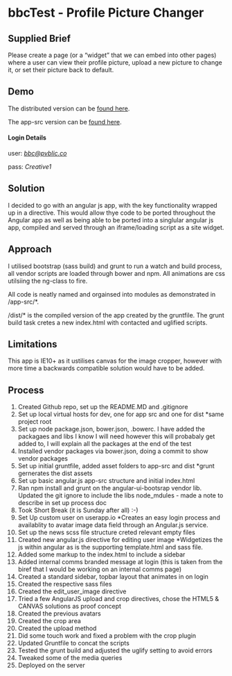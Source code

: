 bbcTest - Profile Picture Changer
=======
## Supplied Brief

Please create a page (or a “widget” that we can embed into other pages) where a user can view their profile picture, upload a new picture to change it, or set their picture back to default.

## Demo

The distributed version can be [found here](http://pvblic.co/sandbox/bbctest/dist/).

The app-src version can be [found here](http://pvblic.co/sandbox/bbctest/app-src/).

#### Login Details

user: *bbc@pvblic.co*

pass: *Creative1*


## Solution

I decided to go with an angular js app, with the key functionality wrapped up in a directive. This would allow thye code to be ported throughout the Angular app as well as being able to be ported into a singlular angular js app, compiled and served through an iframe/loading script as a site widget.

## Approach

I utilised bootstrap (sass build) and grunt to run a watch and build process, all vendor scripts are loaded through bower and npm. All animations are css utilsiing the ng-class to fire.

All code is neatly named and orgainsed into modules as demonstrated in /app-src/*.

/dist/* is the compiled version of the app created by the gruntfile. The grunt build task cretes a new index.html with contacted and uglified scripts.


## Limitations

This app is IE10+ as it ustilises canvas for the image cropper, however with more time a backwards compatible solution would have to be added.


## Process

1. Created Github repo, set up the README.MD and .gitignore
2. Set up local virtual hosts for dev, one for app src and one for dist *same project root 
3. Set up node package.json, bower.json, .bowerc. I have added the packagaes and libs I know I will need however this will probabaly get added to, I will explain all the packages at the end of the test
4. Installed vendor packages via bower.json, doing a commit to show vendor packages
5. Set up initial gruntfile, added asset folders to app-src and dist *grunt gernerates the dist assets
6. Set up basic angular.js app-src structure and initial index.html
7. Ran npm install and grunt on the angular-ui-bootsrap vendor lib. Updated the git ignore to include the libs node_mdules - made a note to describe in set up process doc
8. Took Short Break (it is Sunday after all) :-)
9. Set Up custom user on userapp.io *Creates an easy login process and availablity to avatar image data field through an Angular.js service. 
10. Set up the news scss file structure creted relevant empty files
11. Created new angular.js directive for editing user image *Widgetizes the js within angular as is the supporting template.html and sass file.
12. Added some markup to the index.html to include a sidebar
13. Added internal comms branded message at login (this is taken from the biref that I would be working on an internal comms page)
14. Created a standard sidebar, topbar layout that animates in on login
15. Created the respective sass files
16. Created the edit_user_image directive
17. Tried a few AngularJS upload and crop directives, chose the HTML5 & CANVAS solutions as proof concept
18. Created the previous avatars 
19. Created the crop area 
20. Created the upload method
21. Did some touch work and fixed a problem with the crop plugin
22. Updated Gruntfile to concat the scripts
23. Tested the grunt build and adjusted the uglify setting to avoid errors
24. Tweaked some of the media queries
25. Deployed on the server
